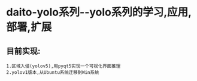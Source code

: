 # daito-yolo系列--yolo系列的学习,应用,部署,扩展
## 目前实现:
    1.区域入侵(yolov5),用pyqt5实现一个可视化界面推理
    2.yolov1版本,从Ubuntu系统迁移到Win系统